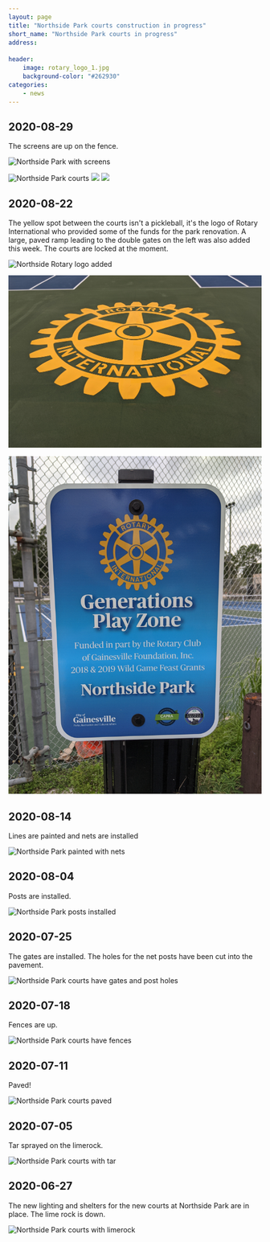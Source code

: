 ```yaml
---
layout: page
title: "Northside Park courts construction in progress"
short_name: "Northside Park courts in progress"
address: 

header:
    image: rotary_logo_1.jpg
    background-color: "#262930"
categories:
    - news
---
```

<!--more-->

## 2020-08-29

The screens are up on the fence.

![Northside Park with screens](/images/northside-pb-20200829.jpg)

![Northside Park courts](/images/northside-pb-20200829-1.jpg)
![](/images/)
![](/images/)


## 2020-08-22

The yellow spot between the courts isn't a pickleball, it's the logo of Rotary International who provided some of the funds for the park renovation. A large, paved ramp leading to the double gates on the left was also added this week. The courts are locked at the moment. 

![Northside Rotary logo added](/images/northside-pb-20200822.jpg)

![Northside Rotary Logo](/images/rotary_logo_2.jpg)

![Northside Rotary Sign](/images/rotary_sign.jpg)


## 2020-08-14

Lines are painted and nets are installed

![Northside Park painted with nets](/images/northside-pb-20200814.jpg)


## 2020-08-04

Posts are installed.

![Northside Park posts installed](/images/northside-pb-20200804.jpg)


## 2020-07-25

The gates are installed.  The holes for the net posts have been cut into the pavement. 

![Northside Park courts have gates and post holes](/images/northside-pb-20200725.jpg)


## 2020-07-18

Fences are up. 

![Northside Park courts have fences](/images/northside-pb-20200718.jpg)


## 2020-07-11

Paved!

![Northside Park courts paved](/images/northside-pb-20200711.jpg)


## 2020-07-05

Tar sprayed on the limerock.

![Northside Park courts with tar](/images/northside-pb-20200705.jpg)



## 2020-06-27

The new lighting and shelters for the new courts at Northside Park are in place. The lime rock is down.

![Northside Park courts with limerock](/images/northside-pb-20200627.jpg)
